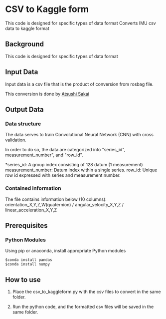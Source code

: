 # CSV to Kaggle form 
 This code is designed for specific types of data format
 Converts IMU csv data to kaggle format

## Background
This code is designed for specific types of data format

## Input Data

Input data is a csv file that is the product of conversion from rosbag file.

This conversion is done by [Atsushi Sakai](https://github.com/AtsushiSakai/rosbag_to_csv)

## Output Data

### Data structure
The data serves to train Convolutional Neural Network (CNN) with cross validation. 

In order to do so, the data are categorized into  "series_id", measurement_number", and "row_id".

*series_id:         A group index consisting of 128 datum (1 measurement)
measurement_number: Datum index within a single series.
row_id:             Unique row id expressed with series and measurement number.

### Contained information
The file contains information below (10 columns):
orientation_X,Y,Z,W(quaternion) / angular_velocity_X,Y,Z / linear_acceleration_X,Y,Z


## Prerequisites

### Python Modules

Using pip or anaconda, install appropriate Python modules

```
$conda install pandas
$conda install numpy
```

## How to use

1. Place the csv_to_kaggleform.py with the csv files to convert in the same folder.


2. Run the python code, and the formatted csv files will be saved in the same folder.



